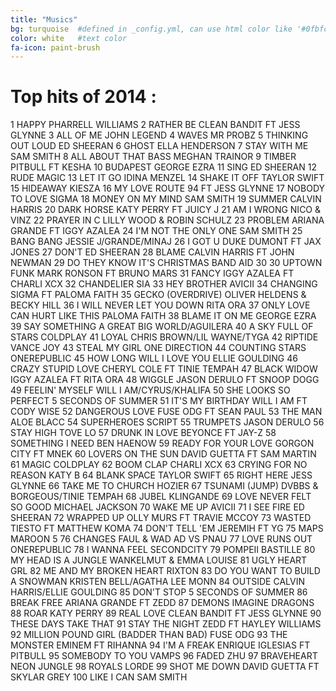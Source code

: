 ```yaml
---
title: "Musics"
bg: turquoise  #defined in _config.yml, can use html color like '#0fbfcf'
color: white   #text color
fa-icon: paint-brush
---
```


# Top hits of 2014 :

1	HAPPY	PHARRELL WILLIAMS
2	RATHER BE	CLEAN BANDIT FT JESS GLYNNE
3	ALL OF ME	JOHN LEGEND
4	WAVES	MR PROBZ
5	THINKING OUT LOUD	ED SHEERAN
6	GHOST	ELLA HENDERSON
7	STAY WITH ME	SAM SMITH
8	ALL ABOUT THAT BASS	MEGHAN TRAINOR
9	TIMBER	PITBULL FT KESHA
10	BUDAPEST	GEORGE EZRA
11	SING	ED SHEERAN
12	RUDE	MAGIC
13	LET IT GO	IDINA MENZEL
14	SHAKE IT OFF	TAYLOR SWIFT
15	HIDEAWAY	KIESZA
16	MY LOVE	ROUTE 94 FT JESS GLYNNE
17	NOBODY TO LOVE	SIGMA
18	MONEY ON MY MIND	SAM SMITH
19	SUMMER	CALVIN HARRIS
20	DARK HORSE	KATY PERRY FT JUICY J
21	AM I WRONG	NICO & VINZ
22	PRAYER IN C	LILLY WOOD & ROBIN SCHULZ
23	PROBLEM	ARIANA GRANDE FT IGGY AZALEA
24	I'M NOT THE ONLY ONE	SAM SMITH
25	BANG BANG	JESSIE J/GRANDE/MINAJ
26	I GOT U	DUKE DUMONT FT JAX JONES
27	DON'T	ED SHEERAN
28	BLAME	CALVIN HARRIS FT JOHN NEWMAN
29	DO THEY KNOW IT'S CHRISTMAS	BAND AID 30
30	UPTOWN FUNK	MARK RONSON FT BRUNO MARS
31	FANCY	IGGY AZALEA FT CHARLI XCX
32	CHANDELIER	SIA
33	HEY BROTHER	AVICII
34	CHANGING	SIGMA FT PALOMA FAITH
35	GECKO (OVERDRIVE)	OLIVER HELDENS & BECKY HILL
36	I WILL NEVER LET YOU DOWN	RITA ORA
37	ONLY LOVE CAN HURT LIKE THIS	PALOMA FAITH
38	BLAME IT ON ME	GEORGE EZRA
39	SAY SOMETHING	A GREAT BIG WORLD/AGUILERA
40	A SKY FULL OF STARS	COLDPLAY
41	LOYAL	CHRIS BROWN/LIL WAYNE/TYGA
42	RIPTIDE	VANCE JOY
43	STEAL MY GIRL	ONE DIRECTION
44	COUNTING STARS	ONEREPUBLIC
45	HOW LONG WILL I LOVE YOU	ELLIE GOULDING
46	CRAZY STUPID LOVE	CHERYL COLE FT TINIE TEMPAH
47	BLACK WIDOW	IGGY AZALEA FT RITA ORA
48	WIGGLE	JASON DERULO FT SNOOP DOGG
49	FEELIN' MYSELF	WILL I AM/CYRUS/KHALIFA
50	SHE LOOKS SO PERFECT	5 SECONDS OF SUMMER
51	IT'S MY BIRTHDAY	WILL I AM FT CODY WISE
52	DANGEROUS LOVE	FUSE ODG FT SEAN PAUL
53	THE MAN	ALOE BLACC
54	SUPERHEROES	SCRIPT
55	TRUMPETS	JASON DERULO
56	STAY HIGH	TOVE LO
57	DRUNK IN LOVE	BEYONCE FT JAY-Z
58	SOMETHING I NEED	BEN HAENOW
59	READY FOR YOUR LOVE	GORGON CITY FT MNEK
60	LOVERS ON THE SUN	DAVID GUETTA FT SAM MARTIN
61	MAGIC	COLDPLAY
62	BOOM CLAP	CHARLI XCX
63	CRYING FOR NO REASON	KATY B
64	BLANK SPACE	TAYLOR SWIFT
65	RIGHT HERE	JESS GLYNNE
66	TAKE ME TO CHURCH	HOZIER
67	TSUNAMI (JUMP)	DVBBS & BORGEOUS/TINIE TEMPAH
68	JUBEL	KLINGANDE
69	LOVE NEVER FELT SO GOOD	MICHAEL JACKSON
70	WAKE ME UP	AVICII
71	I SEE FIRE	ED SHEERAN
72	WRAPPED UP	OLLY MURS FT TRAVIE MCCOY
73	WASTED	TIESTO FT MATTHEW KOMA
74	DON'T TELL 'EM	JEREMIH FT YG
75	MAPS	MAROON 5
76	CHANGES	FAUL & WAD AD VS PNAU
77	LOVE RUNS OUT	ONEREPUBLIC
78	I WANNA FEEL	SECONDCITY
79	POMPEII	BASTILLE
80	MY HEAD IS A JUNGLE	WANKELMUT & EMMA LOUISE
81	UGLY HEART	GRL
82	ME AND MY BROKEN HEART	RIXTON
83	DO YOU WANT TO BUILD A SNOWMAN	KRISTEN BELL/AGATHA LEE MONN
84	OUTSIDE	CALVIN HARRIS/ELLIE GOULDING
85	DON'T STOP	5 SECONDS OF SUMMER
86	BREAK FREE	ARIANA GRANDE FT ZEDD
87	DEMONS	IMAGINE DRAGONS
88	ROAR	KATY PERRY
89	REAL LOVE	CLEAN BANDIT FT JESS GLYNNE
90	THESE DAYS	TAKE THAT
91	STAY THE NIGHT	ZEDD FT HAYLEY WILLIAMS
92	MILLION POUND GIRL (BADDER THAN BAD)	FUSE ODG
93	THE MONSTER	EMINEM FT RIHANNA
94	I'M A FREAK	ENRIQUE IGLESIAS FT PITBULL
95	SOMEBODY TO YOU	VAMPS
96	FADED	ZHU
97	BRAVEHEART	NEON JUNGLE
98	ROYALS	LORDE
99	SHOT ME DOWN	DAVID GUETTA FT SKYLAR GREY
100	LIKE I CAN	SAM SMITH

